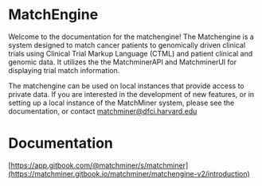 # MatchEngine 
Welcome to the documentation for the matchengine! The Matchengine is a system designed to match cancer patients to genomically driven clinical trials using Clinical Trial Markup Language (CTML) and patient clinical and genomic data. It utilizes the the MatchminerAPI and MatchminerUI for displaying trial match information.


The matchengine can be used on local instances that provide access to private data. If you are interested in the development of new features, or in setting up a local instance of the MatchMiner system, please see the documentation, or contact [matchminer@dfci.harvard.edu](https://app.gitbook.com/@matchminer/s/matchminer)

# Documentation
[https://app.gitbook.com/@matchminer/s/matchminer](https://matchminer.gitbook.io/matchminer/matchengine-v2/introduction)
